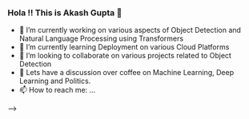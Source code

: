 ### Hola !! This is Akash Gupta 👋



- 🔭 I’m currently working on various aspects of Object Detection and Natural Language Processing using Transformers
- 🌱 I’m currently learning Deployment on various Cloud Platforms
- 👯 I’m looking to collaborate on various projects related to Object Detection
- 💬 Lets have a discussion over coffee on Machine Learning, Deep Learning and Politics.
- 📫 How to reach me: ...

-->
